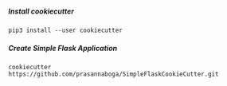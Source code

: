 ##### Install cookiecutter
```commandline
pip3 install --user cookiecutter
``` 

##### Create Simple Flask Application
```commandline
cookiecutter https://github.com/prasannaboga/SimpleFlaskCookieCutter.git
```